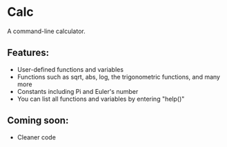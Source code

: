 # Calc

A command-line calculator.

## Features:
- User-defined functions and variables
- Functions such as sqrt, abs, log, the trigonometric functions, and many more
- Constants including Pi and Euler's number
- You can list all functions and variables by entering "help()"

## Coming soon:
- Cleaner code
